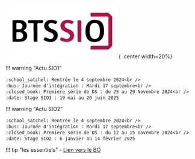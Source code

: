 ![logo BTS](./images/logo-bts-sio-300x143.png){ .center width=20%}

!!! warning "Actu SIO1"

    :school_satchel: Rentrée le 4 septembre 2024<br />
    :bus: Journée d'intégration : Mardi 17 septembre<br />
    :closed_book: Premiere série de DS : du 25 au 29 Novembre 2024<br />
    :date: Stage SIO1 : 19 mai au 20 juin 2025

    

!!! warning "Actu SIO2"

    :school_satchel: Rentrée le 4 septembre 2024<br />
    :bus: Journée d'intégration : Mardi 17 septembre<br />
    :closed_book: Premiere série de DS : du 12 au 15 novembre 2024<br />
    :date: Stage SIO2 : 6 janvier au 14 février 2025

!!! tip "les essentiels"
    - [Lien vers le BO](https://www.reseaucerta.org/sites/default/files/sio/BTS_ServicesInformatiquesOrganisations2019.pdf)
